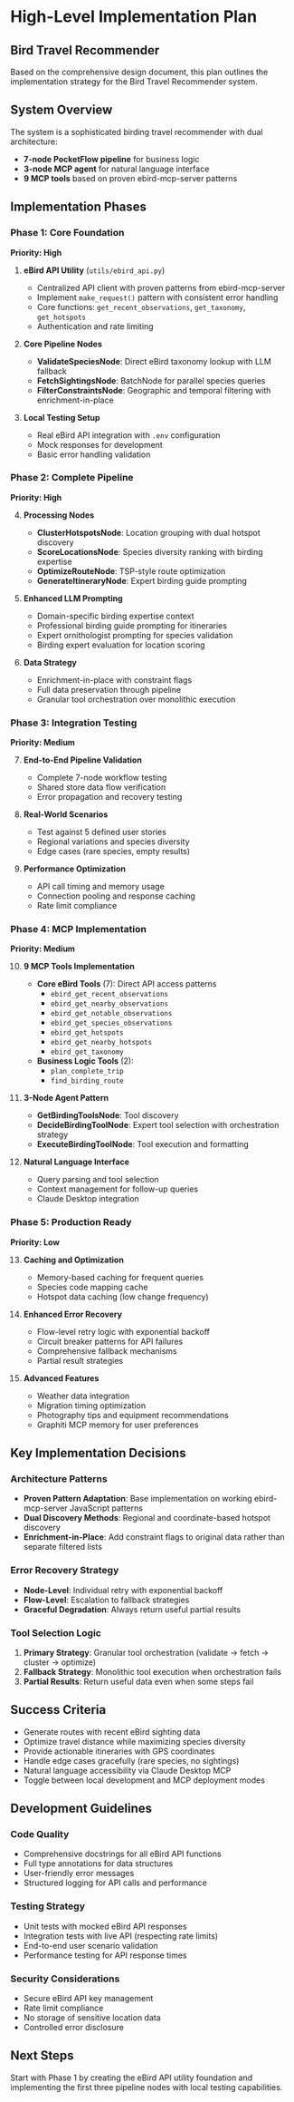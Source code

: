 # High-Level Implementation Plan
## Bird Travel Recommender

Based on the comprehensive design document, this plan outlines the implementation strategy for the Bird Travel Recommender system.

## System Overview

The system is a sophisticated birding travel recommender with dual architecture:
- **7-node PocketFlow pipeline** for business logic 
- **3-node MCP agent** for natural language interface
- **9 MCP tools** based on proven ebird-mcp-server patterns

## Implementation Phases

### **Phase 1: Core Foundation** 
**Priority: High**

1. **eBird API Utility** (`utils/ebird_api.py`)
   - Centralized API client with proven patterns from ebird-mcp-server
   - Implement `make_request()` pattern with consistent error handling
   - Core functions: `get_recent_observations`, `get_taxonomy`, `get_hotspots`
   - Authentication and rate limiting

2. **Core Pipeline Nodes**
   - **ValidateSpeciesNode**: Direct eBird taxonomy lookup with LLM fallback
   - **FetchSightingsNode**: BatchNode for parallel species queries
   - **FilterConstraintsNode**: Geographic and temporal filtering with enrichment-in-place

3. **Local Testing Setup**
   - Real eBird API integration with `.env` configuration
   - Mock responses for development
   - Basic error handling validation

### **Phase 2: Complete Pipeline**
**Priority: High**

4. **Processing Nodes**
   - **ClusterHotspotsNode**: Location grouping with dual hotspot discovery
   - **ScoreLocationsNode**: Species diversity ranking with birding expertise
   - **OptimizeRouteNode**: TSP-style route optimization
   - **GenerateItineraryNode**: Expert birding guide prompting

5. **Enhanced LLM Prompting**
   - Domain-specific birding expertise context
   - Professional birding guide prompting for itineraries
   - Expert ornithologist prompting for species validation
   - Birding expert evaluation for location scoring

6. **Data Strategy**
   - Enrichment-in-place with constraint flags
   - Full data preservation through pipeline
   - Granular tool orchestration over monolithic execution

### **Phase 3: Integration Testing**
**Priority: Medium**

7. **End-to-End Pipeline Validation**
   - Complete 7-node workflow testing
   - Shared store data flow verification
   - Error propagation and recovery testing

8. **Real-World Scenarios**
   - Test against 5 defined user stories
   - Regional variations and species diversity
   - Edge cases (rare species, empty results)

9. **Performance Optimization**
   - API call timing and memory usage
   - Connection pooling and response caching
   - Rate limit compliance

### **Phase 4: MCP Implementation** 
**Priority: Medium**

10. **9 MCP Tools Implementation**
    - **Core eBird Tools** (7): Direct API access patterns
      - `ebird_get_recent_observations`
      - `ebird_get_nearby_observations` 
      - `ebird_get_notable_observations`
      - `ebird_get_species_observations`
      - `ebird_get_hotspots`
      - `ebird_get_nearby_hotspots`
      - `ebird_get_taxonomy`
    - **Business Logic Tools** (2):
      - `plan_complete_trip`
      - `find_birding_route`

11. **3-Node Agent Pattern**
    - **GetBirdingToolsNode**: Tool discovery
    - **DecideBirdingToolNode**: Expert tool selection with orchestration strategy
    - **ExecuteBirdingToolNode**: Tool execution and formatting

12. **Natural Language Interface**
    - Query parsing and tool selection
    - Context management for follow-up queries
    - Claude Desktop integration

### **Phase 5: Production Ready**
**Priority: Low**

13. **Caching and Optimization**
    - Memory-based caching for frequent queries
    - Species code mapping cache
    - Hotspot data caching (low change frequency)

14. **Enhanced Error Recovery** 
    - Flow-level retry logic with exponential backoff
    - Circuit breaker patterns for API failures
    - Comprehensive fallback mechanisms
    - Partial result strategies

15. **Advanced Features**
    - Weather data integration
    - Migration timing optimization
    - Photography tips and equipment recommendations
    - Graphiti MCP memory for user preferences

## Key Implementation Decisions

### **Architecture Patterns**
- **Proven Pattern Adaptation**: Base implementation on working ebird-mcp-server JavaScript patterns
- **Dual Discovery Methods**: Regional and coordinate-based hotspot discovery
- **Enrichment-in-Place**: Add constraint flags to original data rather than separate filtered lists

### **Error Recovery Strategy**
- **Node-Level**: Individual retry with exponential backoff
- **Flow-Level**: Escalation to fallback strategies
- **Graceful Degradation**: Always return useful partial results

### **Tool Selection Logic**
1. **Primary Strategy**: Granular tool orchestration (validate → fetch → cluster → optimize)
2. **Fallback Strategy**: Monolithic tool execution when orchestration fails
3. **Partial Results**: Return useful data even when some steps fail

## Success Criteria

- Generate routes with recent eBird sighting data
- Optimize travel distance while maximizing species diversity
- Provide actionable itineraries with GPS coordinates
- Handle edge cases gracefully (rare species, no sightings)
- Natural language accessibility via Claude Desktop MCP
- Toggle between local development and MCP deployment modes

## Development Guidelines

### **Code Quality**
- Comprehensive docstrings for all eBird API functions
- Full type annotations for data structures
- User-friendly error messages
- Structured logging for API calls and performance

### **Testing Strategy**
- Unit tests with mocked eBird API responses
- Integration tests with live API (respecting rate limits)
- End-to-end user scenario validation
- Performance testing for API response times

### **Security Considerations**
- Secure eBird API key management
- Rate limit compliance
- No storage of sensitive location data
- Controlled error disclosure

## Next Steps

Start with Phase 1 by creating the eBird API utility foundation and implementing the first three pipeline nodes with local testing capabilities.